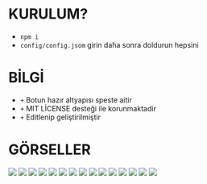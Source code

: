# KURULUM?
- `npm i`
- `config/config.jsom` girin daha sonra doldurun hepsini

# BİLGİ
- `+` Botun hazır altyapısı speste aitir
- `+` MIT LİCENSE desteği ile korunmaktadir
- `+` Editlenip geliştirilmiştir

# GÖRSELLER

<img  src="https://cdn.discordapp.com/attachments/1188494817706135581/1188498230548373636/image.png?ex=659abe3b&is=6588493b&hm=3c02763847566d7faeaf0886102dba229381e3852631a0a22668a107656a2faa&">
<img  src="https://cdn.discordapp.com/attachments/1188494817706135581/1188498361976881203/image.png?ex=659abe5a&is=6588495a&hm=261f31d861e11eb4ba86f77ac2d38241a369e59def728278ab32fc54249d7609&">
<img  src="https://cdn.discordapp.com/attachments/1188494817706135581/1188498433909203024/image.png?ex=659abe6b&is=6588496b&hm=4cae1d762820e1ec828a19d52b9682ce76449ba73f0c688726ccdeb5da725176&">
<img  src="https://cdn.discordapp.com/attachments/1188494817706135581/1188500027635679312/image.png?ex=659abfe7&is=65884ae7&hm=0c5a00efc330a4919a579b06b930b89cc3ae57ca9f7feac4752d3f285ec171a7&">
<img  src="https://cdn.discordapp.com/attachments/1188494817706135581/1188500958964093048/image.png?ex=659ac0c5&is=65884bc5&hm=13af2be711e475d6d0e2acd7a31250fce29eb2a2c2523150dfbf16b4646b685b&">
<img  src="https://cdn.discordapp.com/attachments/1188494817706135581/1188501156343861308/image.png?ex=659ac0f4&is=65884bf4&hm=1a4c250153293d63fc3744578ae8ccb0cf8312ab29a9705b253c29608ff4cda8&">
<img  src="https://cdn.discordapp.com/attachments/1188494817706135581/1188501244482957453/image.png?ex=659ac109&is=65884c09&hm=3a9a356dab211cb695d873fd12c69c8c1e26257800bb04c9e22db97a196d615c&">
<img  src="https://cdn.discordapp.com/attachments/1188494817706135581/1188501305401028638/image.png?ex=659ac118&is=65884c18&hm=296b41fd9c187c07c7e2ad7ef361d5679e5cd5a46ba5247ea22def5f97e7b7e8&">
<img  src="https://cdn.discordapp.com/attachments/1188494817706135581/1188501533810249749/image.png?ex=659ac14e&is=65884c4e&hm=7ebae1867ee6afc2086d0c21591b21529015bc803c8791ebb388aa83e4b94c11&">
<img  src="https://cdn.discordapp.com/attachments/1188494817706135581/1188501604157096006/image.png?ex=659ac15f&is=65884c5f&hm=d413179ae46ef18d13de93e2316302a18aeb871b5410d33d2a27959b11fef1c4&">
<img  src="https://cdn.discordapp.com/attachments/1188494817706135581/1188568823603925032/image.png?ex=659afffa&is=65888afa&hm=aeb84fad7d48629261eb2b711eb16f257864782038221923a7f43fa7ddd4769b&">
<img  src="https://cdn.discordapp.com/attachments/1188494817706135581/1188568914695815178/image.png?ex=659b000f&is=65888b0f&hm=0ae661b942d065a586ba5dc61e0562154984986d82b0f8ac2ecf688396cdec95&">
<img  src="https://cdn.discordapp.com/attachments/1188494817706135581/1188568983172038758/image.png?ex=659b0020&is=65888b20&hm=ecea8cd8408d426f3a5a64993c66825f9fdb0253837205f480a13db18b04c842&">
<img  src="https://cdn.discordapp.com/attachments/1188494817706135581/1188569111442227281/image.png?ex=659b003e&is=65888b3e&hm=c4d2e7ce26d973ef4fc2468a845541d2767eb6ac9a699702e2d8008a80f7a015&">
<img  src="https://cdn.discordapp.com/attachments/1188494817706135581/1188569144740827286/image.png?ex=659b0046&is=65888b46&hm=60292046a3f53c0b2f0c8eaf328259488c54f60543c6584cb264ae2ad7eabfde&">
